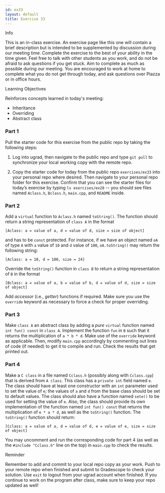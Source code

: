 ```yaml
---
id: ex33
layout: default
title: Exercise 33
---
```


<div class='admonition info'>
<div class='title'>Info</div>
<div class='content'>
<p>This is an in-class exercise. An exercise page like this one will contain a brief description but is intended to be supplemented by discussion during our meeting time. Complete the exercise to the best of your ability in the time given. Feel free to talk with other students as you work, and do not be afraid to ask questions if you get stuck. Aim to complete as much as possible during our meeting. You are encouraged to work at home to complete what you do not get through today, and ask questions over Piazza or in office hours.</p>
</div>
</div>

<div class='admonition tip'>
<div class='title'>Learning Objectives</div>
<div class='content'>
<p>Reinforces concepts learned in today's meeting:</p>
<ul>
<li>Inheritance</li>
<li>Overriding</li>
<li>Abstract class</li>
</ul>
</div>
</div>

### Part 1
Pull the starter code for this exercise from the public repo by taking the following steps:

1.	Log into ugrad, then navigate to the public repo and type `git pull` to synchronize your local working copy with the remote repo.

2.	Copy the starter code for today from the public repo `exercises/ex33` into your personal repo where desired. Then navigate to your personal repo folder for this exercise. Confirm that you can see the starter files for today’s exercise by typing `ls exercises/ex28` -- you should see files named `Aclass.h`, `Bclass.h`, `main.cpp`, and `README` inside.

### Part 2
Add a `virtual` function to `Aclass.h` named `toString()`. The function should return a string representation of `class A` in the format

```
[Aclass: a = value of a, d = value of d, size = size of object]
```

and has to be `const` protected. For instance, if we have an object named `oA` of type `A` with `a` value of `10` and `d` value of `100`, `oA.toString()` may return the following string:

```
[Aclass: a = 10, d = 100, size = 24]
```

Override the `toString()` function in `class B`  to return a string representation of `B` in the format 

```
[Bclass: a = value of a, b = value of b, d = value of d, size = size of object]
```

Add *accessor* (i.e., *getter*) functions if required. Make sure you use the `override` keyword as necessary to force a check for proper overriding.


### Part 3
Make `class A` an abstract class by adding a *pure* `virtual` function named `int fun() const` in `class A`. Implement the function `fun` in `B` such that it returns the multiplication of `a * b * d`. Make use of the `override` keyword as applicable. Then, modify `main.cpp` accordingly by commenting out lines of code (if needed) to get it to compile and run. Check the results that get printed out.

### Part 4
Make a `C class` in a file named `Cclass.h` (possibly along with `Cclass.cpp`) that is derived from `A class`. This class has a `private int` field named `e`. The class should have at least one constructor with an `int` parameter used to set the value of `e`; the values of `a` and `d` from the base class should be set to default values. The class should also have a function named `sete()` to be used for setting the value of `e`. Also, the class should provide its own implementation of the function named `int fun() const` that returns the multiplication of `e * a * d`, as well as the `toString()` function. The `toString()` function should return:

```
[Cclass: a = value of a, d = value of d, e = value of e, size = size of object]
```

You may uncomment and run the corresponding code for part 4 (as well as the `#include "Cclass.h"` line on the top) in `main.cpp` to check the results.


<div class='admonition tip'>
<div class='title'>Reminder</div>
<div class='content'>
<p>Remember to add and commit to your local repo copy as your work. Push to your remote repo when finished and submit to Gradescope to check your solution. Use <code>exit</code> to logout from your ugrad account when finished. If you continue to work on the program after class, make sure to keep your repo updated as well!</p>
</div>
</div>
